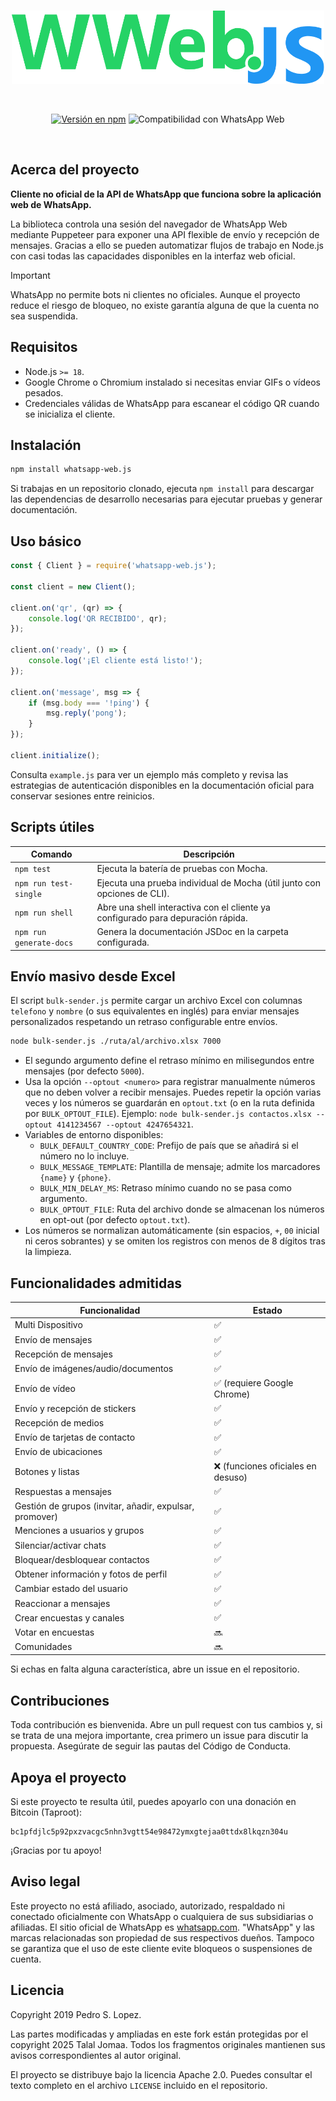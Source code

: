 <div align="center">
    <br />
    <p>
        <a href="https://wwebjs.dev"><img src="https://github.com/wwebjs/logos/blob/main/4_Full%20Logo%20Lockup_Small/small_banner_blue.png?raw=true" title="whatsapp-web.js" alt="whatsapp-web.js" width="500" /></a>
    </p>
    <br />
    <p>
        <a href="https://www.npmjs.com/package/whatsapp-web.js"><img src="https://img.shields.io/npm/v/whatsapp-web.js.svg" alt="Versión en npm" /></a>
        <img src="https://img.shields.io/badge/WhatsApp_Web-2.3000.1017054665-brightgreen.svg" alt="Compatibilidad con WhatsApp Web" />
    </p>
    <br />
</div>

## Acerca del proyecto

**Cliente no oficial de la API de WhatsApp que funciona sobre la aplicación web de WhatsApp.**

La biblioteca controla una sesión del navegador de WhatsApp Web mediante Puppeteer para exponer una API flexible de envío y recepción de mensajes. Gracias a ello se pueden automatizar flujos de trabajo en Node.js con casi todas las capacidades disponibles en la interfaz web oficial.

> [!IMPORTANT]
> WhatsApp no permite bots ni clientes no oficiales. Aunque el proyecto reduce el riesgo de bloqueo, no existe garantía alguna de que la cuenta no sea suspendida.

## Requisitos

* Node.js `>= 18`.
* Google Chrome o Chromium instalado si necesitas enviar GIFs o vídeos pesados.
* Credenciales válidas de WhatsApp para escanear el código QR cuando se inicializa el cliente.

## Instalación

```bash
npm install whatsapp-web.js
```

Si trabajas en un repositorio clonado, ejecuta `npm install` para descargar las dependencias de desarrollo necesarias para ejecutar pruebas y generar documentación.

## Uso básico

```js
const { Client } = require('whatsapp-web.js');

const client = new Client();

client.on('qr', (qr) => {
    console.log('QR RECIBIDO', qr);
});

client.on('ready', () => {
    console.log('¡El cliente está listo!');
});

client.on('message', msg => {
    if (msg.body === '!ping') {
        msg.reply('pong');
    }
});

client.initialize();
```

Consulta `example.js` para ver un ejemplo más completo y revisa las estrategias de autenticación disponibles en la documentación oficial para conservar sesiones entre reinicios.

## Scripts útiles

| Comando | Descripción |
| --- | --- |
| `npm test` | Ejecuta la batería de pruebas con Mocha. |
| `npm run test-single` | Ejecuta una prueba individual de Mocha (útil junto con opciones de CLI). |
| `npm run shell` | Abre una shell interactiva con el cliente ya configurado para depuración rápida. |
| `npm run generate-docs` | Genera la documentación JSDoc en la carpeta configurada. |

## Envío masivo desde Excel

El script `bulk-sender.js` permite cargar un archivo Excel con columnas `telefono` y `nombre` (o sus equivalentes en inglés) para enviar mensajes personalizados respetando un retraso configurable entre envíos.

```bash
node bulk-sender.js ./ruta/al/archivo.xlsx 7000
```

* El segundo argumento define el retraso mínimo en milisegundos entre mensajes (por defecto `5000`).
* Usa la opción `--optout <numero>` para registrar manualmente números que no deben volver a recibir mensajes. Puedes repetir la opción varias veces y los números se guardarán en `optout.txt` (o en la ruta definida por `BULK_OPTOUT_FILE`). Ejemplo: `node bulk-sender.js contactos.xlsx --optout 4141234567 --optout 4247654321`.
* Variables de entorno disponibles:
  * `BULK_DEFAULT_COUNTRY_CODE`: Prefijo de país que se añadirá si el número no lo incluye.
  * `BULK_MESSAGE_TEMPLATE`: Plantilla de mensaje; admite los marcadores `{name}` y `{phone}`.
  * `BULK_MIN_DELAY_MS`: Retraso mínimo cuando no se pasa como argumento.
  * `BULK_OPTOUT_FILE`: Ruta del archivo donde se almacenan los números en opt-out (por defecto `optout.txt`).
* Los números se normalizan automáticamente (sin espacios, `+`, `00` inicial ni ceros sobrantes) y se omiten los registros con menos de 8 dígitos tras la limpieza.

## Funcionalidades admitidas

| Funcionalidad | Estado |
| ------------- | ------------- |
| Multi Dispositivo | ✅ |
| Envío de mensajes | ✅ |
| Recepción de mensajes | ✅ |
| Envío de imágenes/audio/documentos | ✅ |
| Envío de vídeo | ✅ (requiere Google Chrome) |
| Envío y recepción de stickers | ✅ |
| Recepción de medios | ✅ |
| Envío de tarjetas de contacto | ✅ |
| Envío de ubicaciones | ✅ |
| Botones y listas | ❌ (funciones oficiales en desuso) |
| Respuestas a mensajes | ✅ |
| Gestión de grupos (invitar, añadir, expulsar, promover) | ✅ |
| Menciones a usuarios y grupos | ✅ |
| Silenciar/activar chats | ✅ |
| Bloquear/desbloquear contactos | ✅ |
| Obtener información y fotos de perfil | ✅ |
| Cambiar estado del usuario | ✅ |
| Reaccionar a mensajes | ✅ |
| Crear encuestas y canales | ✅ |
| Votar en encuestas | 🔜 |
| Comunidades | 🔜 |

Si echas en falta alguna característica, abre un issue en el repositorio.

## Contribuciones

Toda contribución es bienvenida. Abre un pull request con tus cambios y, si se trata de una mejora importante, crea primero un issue para discutir la propuesta. Asegúrate de seguir las pautas del Código de Conducta.

## Apoya el proyecto

Si este proyecto te resulta útil, puedes apoyarlo con una donación en Bitcoin (Taproot):

```
bc1pfdjlc5p92pxzvacgc5nhn3vgtt54e98472ymxgtejaa0ttdx8lkqzn304u
```

¡Gracias por tu apoyo!

## Aviso legal

Este proyecto no está afiliado, asociado, autorizado, respaldado ni conectado oficialmente con WhatsApp o cualquiera de sus subsidiarias o afiliadas. El sitio oficial de WhatsApp es [whatsapp.com](https://whatsapp.com). "WhatsApp" y las marcas relacionadas son propiedad de sus respectivos dueños. Tampoco se garantiza que el uso de este cliente evite bloqueos o suspensiones de cuenta.

## Licencia

Copyright 2019 Pedro S. Lopez.

Las partes modificadas y ampliadas en este fork están protegidas por el copyright 2025 Talal Jomaa. Todos los fragmentos originales mantienen sus avisos correspondientes al autor original.

El proyecto se distribuye bajo la licencia Apache 2.0. Puedes consultar el texto completo en el archivo `LICENSE` incluido en el repositorio.

